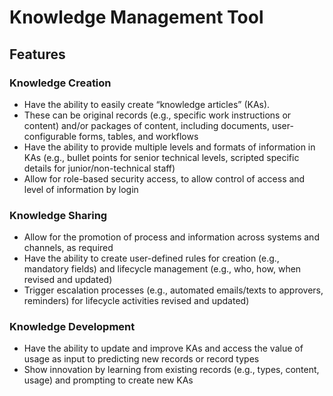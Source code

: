 # Knowledge Management Tool
## Features
### Knowledge Creation
- Have the ability to easily create “knowledge articles” (KAs).
- These can be original records (e.g., specific work instructions or content) and/or packages of content, including documents, user-configurable forms, tables, and workflows
- Have the ability to provide multiple levels and formats of information in KAs (e.g., bullet points for senior technical levels, scripted specific details for junior/non-technical staff)
- Allow for role-based security access, to allow control of access and level of information by login
### Knowledge Sharing
- Allow for the promotion of process and information across systems and channels, as required
- Have the ability to create user-defined rules for creation (e.g., mandatory fields) and lifecycle management (e.g., who, how, when revised and updated)
- Trigger escalation processes (e.g., automated emails/texts to approvers, reminders) for lifecycle activities
revised and updated)
### Knowledge Development
- Have the ability to update and improve KAs and access the value of usage as input to predicting new records or record types
- Show innovation by learning from existing records (e.g., types, content, usage) and prompting to create new KAs
